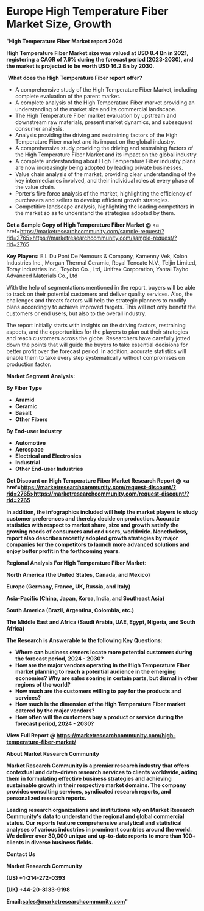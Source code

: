 # Europe High Temperature Fiber Market Size, Growth
"<strong>High Temperature Fiber Market report 2024</strong>

<strong>High Temperature Fiber Market size was valued at USD 8.4 Bn in 2021, registering a CAGR of 7.6% during the forecast period (2023-2030), and the market is projected to be worth USD 16.2 Bn by 2030.</strong>

 <strong><b>What does the High Temperature Fiber report offer?</b></strong>
<ul>
  <li>A comprehensive study of the High Temperature Fiber Market, including complete evaluation of the parent market.</li>
  <li>A complete analysis of the High Temperature Fiber market providing an understanding of the market size and its commercial landscape.</li>
  <li>The High Temperature Fiber market evaluation by upstream and downstream raw materials, present market dynamics, and subsequent consumer analysis.</li>
  <li>Analysis providing the driving and restraining factors of the High Temperature Fiber market and its impact on the global industry.</li>
  <li>A comprehensive study providing the driving and restraining factors of the High Temperature Fiber Market and its impact on the global industry.</li>
  <li>A complete understanding about High Temperature Fiber industry plans are now increasingly being adopted by leading private businesses.</li>
  <li>Value chain analysis of the market, providing clear understanding of the key intermediaries involved, and their individual roles at every phase of the value chain.</li>
  <li>Porter’s five force analysis of the market, highlighting the efficiency of purchasers and sellers to develop efficient growth strategies.</li>
  <li>Competitive landscape analysis, highlighting the leading competitors in the market so as to understand the strategies adopted by them.</li>
</ul>

<strong>Get a Sample Copy of High Temperature Fiber Market @ </strong><a href=https://marketresearchcommunity.com/sample-request/?rid=2765><u>https://marketresearchcommunity.com/sample-request/?rid=2765</u></a>

<strong>Key Players:</strong> 
E.I. Du Pont De Nemours &amp; Company, Kamenny Vek, Kolon Industries Inc., Morgan Thermal Ceramic, Royal Tencate N.V., Teijin Limited, Toray Industries Inc., Toyobo Co., Ltd, Unifrax Corporation, Yantai Tayho Advanced Materials Co., Ltd

With the help of segmentations mentioned in the report, buyers will be able to track on their potential customers and deliver quality services. Also, the challenges and threats factors will help the strategic planners to modify plans accordingly to achieve improved targets. This will not only benefit the customers or end users, but also to the overall industry.

The report initially starts with insights on the driving factors, restraining aspects, and the opportunities for the players to plan out their strategies and reach customers across the globe. Researchers have carefully jotted down the points that will guide the buyers to take essential decisions for better profit over the forecast period. In addition, accurate statistics will enable them to take every step systematically without compromises on production factor.

<strong>Market Segment Analysis:</strong>


<strong><strong>By Fiber Type</strong></h4>
<ul>
 	<li>Aramid</li>
 	<li>Ceramic</li>
 	<li>Basalt</li>
 	<li>Other Fibers</li>
</ul>
<strong><strong>By End-user Industry</strong></h4>
<ul>
 	<li>Automotive</li>
 	<li>Aerospace</li>
 	<li>Electrical and Electronics</li>
 	<li>Industrial</li>
 	<li>Other End-user Industries</li>
</ul>

<strong>Get Discount on High Temperature Fiber Market Research Report @ </b></strong><a href=https://marketresearchcommunity.com/request-discount/?rid=2765><u>https://marketresearchcommunity.com/request-discount/?rid=2765</u></a>

In addition, the infographics included will help the market players to study customer preferences and thereby decide on production. Accurate statistics with respect to market share, size and growth satisfy the growing needs of consumers and end users, worldwide. Nonetheless, report also describes recently adopted growth strategies by major companies for the competitors to launch more advanced solutions and enjoy better profit in the forthcoming years.

<strong>Regional Analysis For High Temperature Fiber Market:</strong>

<strong>North America</strong> (the United States, Canada, and Mexico)

<strong>Europe</strong> (Germany, France, UK, Russia, and Italy)

<strong>Asia-Pacific</strong> (China, Japan, Korea, India, and Southeast Asia)

<strong>South America</strong> (Brazil, Argentina, Colombia, etc.)

<strong>The Middle East and Africa</strong> (Saudi Arabia, UAE, Egypt, Nigeria, and South Africa)

<strong>The Research is Answerable to the following Key Questions:</strong>
<ul>
 	<li>Where can business owners locate more potential customers during the forecast period, 2024 - 2030?</li>
 	<li>How are the major vendors operating in the High Temperature Fiber market planning to reach a potential audience in the emerging economies? Why are sales soaring in certain parts, but dismal in other regions of the world?</li>
 	<li>How much are the customers willing to pay for the products and services?</li>
 	<li>How much is the dimension of the High Temperature Fiber market catered by the major vendors?</li>
 	<li>How often will the customers buy a product or service during the forecast period, 2024 - 2030?</li>
</ul>

<strong>View Full Report @</strong> <a href=https://marketresearchcommunity.com/high-temperature-fiber-market/>https://marketresearchcommunity.com/high-temperature-fiber-market/</a>

<strong>About Market Research Community</strong>

Market Research Community is a premier research industry that offers contextual and data-driven research services to clients worldwide, aiding them in formulating effective business strategies and achieving sustainable growth in their respective market domains. The company provides consulting services, syndicated research reports, and personalized research reports.

Leading research organizations and institutions rely on Market Research Community's data to understand the regional and global commercial status. Our reports feature comprehensive analytical and statistical analyses of various industries in prominent countries around the world. We deliver over 30,000 unique and up-to-date reports to more than 100+ clients in diverse business fields.

<strong>Contact Us</strong>

<strong>Market Research Community</strong>

(US) +1-214-272-0393

(UK) +44-20-8133-9198

<strong>Email:</strong>sales@marketresearchcommunity.com"
